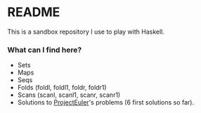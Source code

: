 # README #

This is a sandbox repository I use to play with Haskell.

### What can I find here? ###

* Sets
* Maps
* Seqs
* Folds (foldl, foldl1, foldr, foldr1)
* Scans (scanl, scanl1, scanr, scanr1)
* Solutions to [ProjectEuler](https://projecteuler.net/archives)'s problems (6 first solutions so far).
